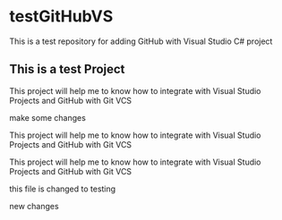 # testGitHubVS
This is a test repository for adding GitHub with Visual Studio C# project

## This is a test Project

<P> This project will help me to know how to integrate with Visual Studio Projects and GitHub with Git VCS
</P>make some changes

<P> This project will help me to know how to integrate with Visual Studio Projects and GitHub with Git VCS
</P>

<P> This project will help me to know how to integrate with Visual Studio Projects and GitHub with Git VCS
</P>
this file is changed to testing 


new changes
